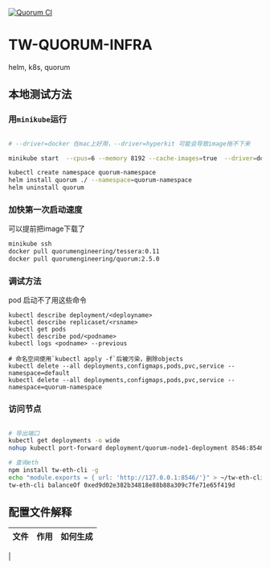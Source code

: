 [![Quorum CI](https://github.com/tw-bc-group/tw-quorum-helm/actions/workflows/main.yml/badge.svg?branch=master)](https://github.com/tw-bc-group/tw-quorum-helm/actions/workflows/main.yml)
<br />
# TW-QUORUM-INFRA
helm, k8s, quorum 

## 本地测试方法

### 用`minikube`运行
```sh

# --driver=docker 在mac上好用，--driver=hyperkit 可能会导致image拖不下来

minikube start  --cpus=6 --memory 8192 --cache-images=true  --driver=docker --disk-size='10g' --image-mirror-country='cn' --image-repository='registry.cn-hangzhou.aliyuncs.com/google_containers'

kubectl create namespace quorum-namespace
helm install quorum ./ --namespace=quorum-namespace
helm uninstall quorum 
```

### 加快第一次启动速度

可以提前把image下载了

```sh
minikube ssh
docker pull quorumengineering/tessera:0.11
docker pull quorumengineering/quorum:2.5.0
```
### 调试方法

pod 启动不了用这些命令

```
kubectl describe deployment/<deployname>
kubectl describe replicaset/<rsname>
kubectl get pods
kubectl describe pod/<podname>
kubectl logs <podname> --previous

# 命名空间使用`kubectl apply -f`后被污染，删除objects
kubectl delete --all deployments,configmaps,pods,pvc,service --namespace=default 
kubectl delete --all deployments,configmaps,pods,pvc,service --namespace=quorum-namespace  

```

### 访问节点

```sh

# 导出端口
kubectl get deployments -o wide
nohup kubectl port-forward deployment/quorum-node1-deployment 8546:8546 &

# 查询eth
npm install tw-eth-cli -g
echo "module.exports = { url: 'http://127.0.0.1:8546/'}" > ~/tw-eth-cli-config1.js 
tw-eth-cli balanceOf 0xed9d02e382b34818e88b88a309c7fe71e65f419d
```

## 配置文件解释

| 文件 | 作用 | 如何生成 | 
| --- | --- | --- |
|